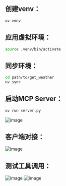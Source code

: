 ## 创建venv：
```bash
uv venv
```

## 应用虚拟环境：
```bash
source .venv/bin/activate
```

## 同步环境：
```bash
cd path/to/get_weather
uv sync
```

## 启动MCP Server：
```bash
uv run server.py
```
![image](https://github.com/user-attachments/assets/9aa5ebec-7743-4207-9595-597a85b21060)

## 客户端对接：
![image](https://github.com/user-attachments/assets/059ff56c-1318-45d2-b3fa-9989190db964)

## 测试工具调用：
![image](https://github.com/user-attachments/assets/aaeda303-8aad-49e4-b730-60d75667076b)
![image](https://github.com/user-attachments/assets/7d9b11b8-d714-48b7-af98-51459af77572)
